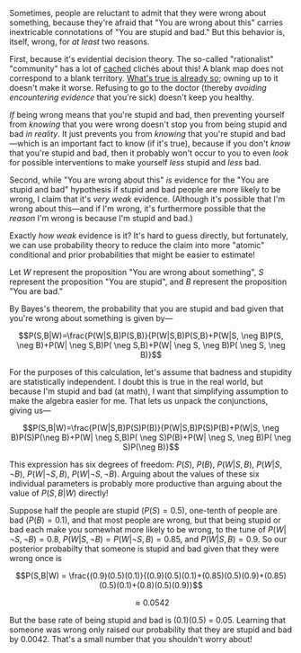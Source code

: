 Sometimes, people are reluctant to admit that they were wrong about something, because they're afraid that "You are wrong about this" carries inextricable connotations of "You are stupid and bad." But this behavior is, itself, wrong, for _at least_ two reasons.

First, because it's evidential decision theory. The so-called "rationalist" "community" has a lot of [cached](https://www.lesswrong.com/posts/2MD3NMLBPCqPfnfre/cached-thoughts) clichés about this! A blank map does not correspond to a blank territory. [What's true is already so](https://www.lesswrong.com/posts/HYWhKXRsMAyvRKRYz/you-can-face-reality); owning up to it doesn't make it worse. Refusing to go to the doctor (thereby _avoiding encountering evidence_ that you're sick) doesn't keep you healthy.

_If_ being wrong means that you're stupid and bad, then preventing yourself from _knowing_ that you were wrong doesn't stop you from being stupid and bad _in reality_. It just prevents you from _knowing_ that you're stupid and bad—which is an important fact to know (if it's true), because if you don't _know_ that you're stupid and bad, then it probably won't occur to you to even _look_ for possible interventions to make yourself _less_ stupid and _less_ bad.

Second, while "You are wrong about this" _is_ evidence for the "You are stupid and bad" hypothesis if stupid and bad people are more likely to be wrong, I claim that it's _very weak_ evidence. (Although it's possible that I'm wrong about this—and if I'm wrong, it's furthermore possible that the _reason_ I'm wrong is because I'm stupid and bad.)

Exactly _how weak_ evidence is it? It's hard to guess directly, but fortunately, we can use probability theory to reduce the claim into more "atomic" conditional and prior probabilities that might be easier to estimate!

Let $W$ represent the proposition "You are wrong about something", $S$ represent the proposition "You are stupid", and $B$ represent the proposition "You are bad."

By Bayes's theorem, the probability that you are stupid and bad given that you're wrong about something is given by—

$$P(S,B|W)=\frac{P(W|S,B)P(S,B)}{P(W|S,B)P(S,B)+P(W|S, \neg B)P(S, \neg B)+P(W| \neg S,B)P( \neg S,B)+P(W| \neg S, \neg B)P( \neg S, \neg B)}$$

For the purposes of this calculation, let's assume that badness and stupidity are statistically independent. I doubt this is true in the real world, but because I'm stupid and bad (at math), I want that simplifying assumption to make the algebra easier for me. That lets us unpack the conjunctions, giving us—

$$P(S,B|W)=\frac{P(W|S,B)P(S)P(B)}{P(W|S,B)P(S)P(B)+P(W|S, \neg B)P(S)P(\neg B)+P(W| \neg S,B)P( \neg S)P(B)+P(W| \neg S, \neg B)P( \neg S)P(\neg B)}$$

This expression has six degrees of freedom: $P(S)$, $P(B)$, $P(W|S,B)$, $P(W|S, \neg B)$, $P(W|\neg S,B)$, $P(W|\neg S, \neg B)$. Arguing about the values of these six individual parameters is probably more productive than arguing about the value of $P(S,B|W)$ directly!

Suppose half the people are stupid ($P(S) = 0.5$), one-tenth of people are bad ($P(B) = 0.1$), and that most people are wrong, but that being stupid or bad each make you somewhat more likely to be wrong, to the tune of $P(W|\neg S, \neg B) = 0.8$, $P(W|S, \neg B) = P(W|\neg S,B) = 0.85$, and $P(W|S,B) = 0.9$. So our posterior probabilty that someone is stupid and bad given that they were wrong once is

$$P(S,B|W) = \frac{(0.9)(0.5)(0.1)}{(0.9)(0.5)(0.1)+(0.85)(0.5)(0.9)+(0.85)(0.5)(0.1)+(0.8)(0.5)(0.9)}$$

$$\approx 0.0542$$

But the base rate of being stupid and bad is (0.1)(0.5) = 0.05. Learning that someone was wrong only raised our probability that they are stupid and bad by 0.0042. That's a small number that you shouldn't worry about!
